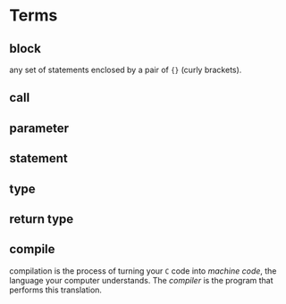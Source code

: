 # Terms

## block

any set of statements enclosed by a pair of `{}` (curly brackets).

## call

## parameter

## statement

## type

## return type

## compile

compilation is the process of turning your `C` code into *machine code*, the language your computer understands. The *compiler* is the program that performs this translation.
